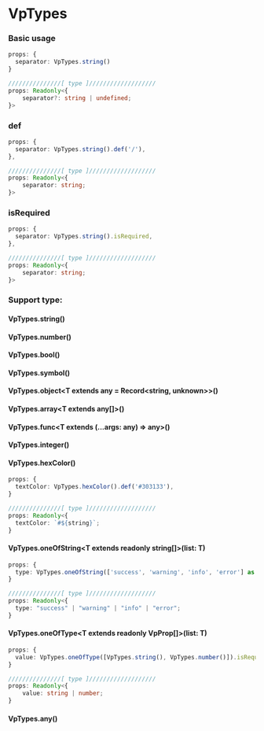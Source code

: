 # VpTypes

### Basic usage

```ts
props: {
  separator: VpTypes.string()
}

///////////////[ type ]///////////////////
props: Readonly<{
    separator?: string | undefined;
}>
```

### def

```ts
props: {
  separator: VpTypes.string().def('/'),
},

///////////////[ type ]///////////////////
props: Readonly<{
    separator: string;
}>
```

### isRequired

```ts
props: {
  separator: VpTypes.string().isRequired,
},

///////////////[ type ]///////////////////
props: Readonly<{
    separator: string;
}>
```

### Support type:

#### VpTypes.string<T extends string = string>()

#### VpTypes.number()

#### VpTypes.bool()

#### VpTypes.symbol()

#### VpTypes.object<T extends any = Record<string, unknown>>()

#### VpTypes.array<T extends any[]>()

#### VpTypes.func<T extends (...args: any) => any>()

#### VpTypes.integer()

#### VpTypes.hexColor()

```ts
props: {
  textColor: VpTypes.hexColor().def('#303133'),
}

///////////////[ type ]///////////////////
props: Readonly<{
  textColor: `#${string}`;
}
```

#### VpTypes.oneOfString<T extends readonly string[]>(list: T)

```ts
props: {
  type: VpTypes.oneOfString(['success', 'warning', 'info', 'error'] as const).def('info'),
}

///////////////[ type ]///////////////////
props: Readonly<{
  type: "success" | "warning" | "info" | "error";
}
```

#### VpTypes.oneOfType<T extends readonly VpProp<unknown>[]>(list: T)

```ts
props: {
  value: VpTypes.oneOfType([VpTypes.string(), VpTypes.number()]).isRequired,
}

///////////////[ type ]///////////////////
props: Readonly<{
    value: string | number;
}
```

#### VpTypes.any()
